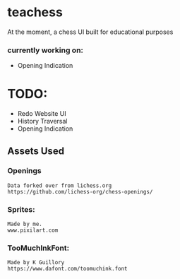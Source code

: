 # teachess
At the moment, a chess UI built for educational purposes
### currently working on:
- Opening Indication
# TODO:
- Redo Website UI
- History Traversal
- Opening Indication

## Assets Used
### Openings
    Data forked over from lichess.org
    https://github.com/lichess-org/chess-openings/

### Sprites:
    Made by me.
    www.pixilart.com
### TooMuchInkFont:
    Made by K Guillory
    https://www.dafont.com/toomuchink.font
    
